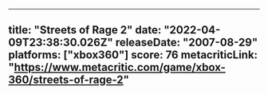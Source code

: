 
---
title: "Streets of Rage 2"
date: "2022-04-09T23:38:30.026Z"
releaseDate: "2007-08-29"
platforms: ["xbox360"]
score: 76
metacriticLink: "https://www.metacritic.com/game/xbox-360/streets-of-rage-2"
---
